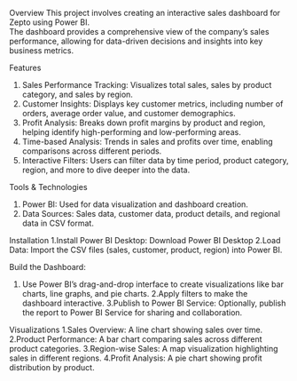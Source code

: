 Overview
This project involves creating an interactive sales dashboard for Zepto using Power BI. \
The dashboard provides a comprehensive view of the company’s sales performance, allowing for data-driven decisions and insights into key business metrics.

Features
1. Sales Performance Tracking: Visualizes total sales, sales by product category, and sales by region.
2. Customer Insights: Displays key customer metrics, including number of orders, average order value, and customer demographics.
3. Profit Analysis: Breaks down profit margins by product and region, helping identify high-performing and low-performing areas.
4. Time-based Analysis: Trends in sales and profits over time, enabling comparisons across different periods.
5. Interactive Filters: Users can filter data by time period, product category, region, and more to dive deeper into the data.

Tools & Technologies
1. Power BI: Used for data visualization and dashboard creation.
2. Data Sources: Sales data, customer data, product details, and regional data in CSV format.

Installation
1.Install Power BI Desktop: Download Power BI Desktop
2.Load Data: Import the CSV files (sales, customer, product, region) into Power BI.

Build the Dashboard:
1. Use Power BI’s drag-and-drop interface to create visualizations like bar charts, line graphs, and pie charts.
2.Apply filters to make the dashboard interactive.
3.Publish to Power BI Service: Optionally, publish the report to Power BI Service for sharing and collaboration.

Visualizations
1.Sales Overview: A line chart showing sales over time.
2.Product Performance: A bar chart comparing sales across different product categories.
3.Region-wise Sales: A map visualization highlighting sales in different regions.
4.Profit Analysis: A pie chart showing profit distribution by product.
